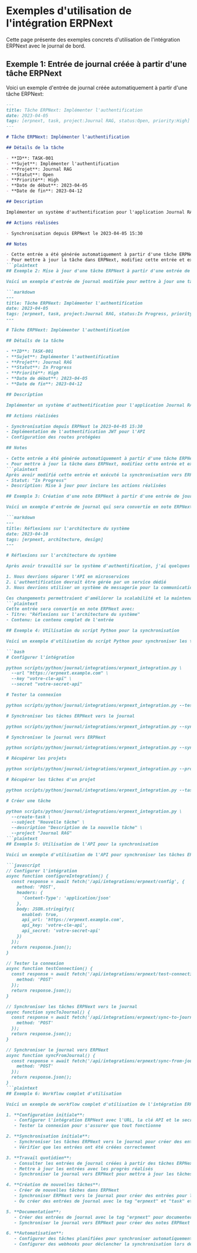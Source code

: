 # Exemples d'utilisation de l'intégration ERPNext

Cette page présente des exemples concrets d'utilisation de l'intégration ERPNext avec le journal de bord.

## Exemple 1: Entrée de journal créée à partir d'une tâche ERPNext

Voici un exemple d'entrée de journal créée automatiquement à partir d'une tâche ERPNext:

```markdown
---
title: Tâche ERPNext: Implémenter l'authentification
date: 2023-04-05
tags: [erpnext, task, project:Journal RAG, status:Open, priority:High]
---

# Tâche ERPNext: Implémenter l'authentification

## Détails de la tâche

- **ID**: TASK-001
- **Sujet**: Implémenter l'authentification
- **Projet**: Journal RAG
- **Statut**: Open
- **Priorité**: High
- **Date de début**: 2023-04-05
- **Date de fin**: 2023-04-12

## Description

Implémenter un système d'authentification pour l'application Journal RAG. Utiliser JWT pour l'authentification API et sessions pour l'interface web.

## Actions réalisées

- Synchronisation depuis ERPNext le 2023-04-05 15:30

## Notes

- Cette entrée a été générée automatiquement à partir d'une tâche ERPNext.
- Pour mettre à jour la tâche dans ERPNext, modifiez cette entrée et exécutez la synchronisation vers ERPNext.
```plaintext
## Exemple 2: Mise à jour d'une tâche ERPNext à partir d'une entrée de journal

Voici un exemple d'entrée de journal modifiée pour mettre à jour une tâche ERPNext:

```markdown
---
title: Tâche ERPNext: Implémenter l'authentification
date: 2023-04-05
tags: [erpnext, task, project:Journal RAG, status:In Progress, priority:High]
---

# Tâche ERPNext: Implémenter l'authentification

## Détails de la tâche

- **ID**: TASK-001
- **Sujet**: Implémenter l'authentification
- **Projet**: Journal RAG
- **Statut**: In Progress
- **Priorité**: High
- **Date de début**: 2023-04-05
- **Date de fin**: 2023-04-12

## Description

Implémenter un système d'authentification pour l'application Journal RAG. Utiliser JWT pour l'authentification API et sessions pour l'interface web.

## Actions réalisées

- Synchronisation depuis ERPNext le 2023-04-05 15:30
- Implémentation de l'authentification JWT pour l'API
- Configuration des routes protégées

## Notes

- Cette entrée a été générée automatiquement à partir d'une tâche ERPNext.
- Pour mettre à jour la tâche dans ERPNext, modifiez cette entrée et exécutez la synchronisation vers ERPNext.
```plaintext
Après avoir modifié cette entrée et exécuté la synchronisation vers ERPNext, la tâche TASK-001 sera mise à jour avec:
- Statut: "In Progress"
- Description: Mise à jour pour inclure les actions réalisées

## Exemple 3: Création d'une note ERPNext à partir d'une entrée de journal

Voici un exemple d'entrée de journal qui sera convertie en note ERPNext:

```markdown
---
title: Réflexions sur l'architecture du système
date: 2023-04-10
tags: [erpnext, architecture, design]
---

# Réflexions sur l'architecture du système

Après avoir travaillé sur le système d'authentification, j'ai quelques réflexions sur l'architecture globale du système:

1. Nous devrions séparer l'API en microservices
2. L'authentification devrait être gérée par un service dédié
3. Nous devrions utiliser un système de messagerie pour la communication entre les services

Ces changements permettraient d'améliorer la scalabilité et la maintenabilité du système.
```plaintext
Cette entrée sera convertie en note ERPNext avec:
- Titre: "Réflexions sur l'architecture du système"
- Contenu: Le contenu complet de l'entrée

## Exemple 4: Utilisation du script Python pour la synchronisation

Voici un exemple d'utilisation du script Python pour synchroniser les tâches ERPNext vers le journal:

```bash
# Configurer l'intégration

python scripts/python/journal/integrations/erpnext_integration.py \
  --url "https://erpnext.example.com" \
  --key "votre-cle-api" \
  --secret "votre-secret-api"

# Tester la connexion

python scripts/python/journal/integrations/erpnext_integration.py --test

# Synchroniser les tâches ERPNext vers le journal

python scripts/python/journal/integrations/erpnext_integration.py --sync-to-journal

# Synchroniser le journal vers ERPNext

python scripts/python/journal/integrations/erpnext_integration.py --sync-from-journal

# Récupérer les projets

python scripts/python/journal/integrations/erpnext_integration.py --projects

# Récupérer les tâches d'un projet

python scripts/python/journal/integrations/erpnext_integration.py --tasks --project "Journal RAG"

# Créer une tâche

python scripts/python/journal/integrations/erpnext_integration.py \
  --create-task \
  --subject "Nouvelle tâche" \
  --description "Description de la nouvelle tâche" \
  --project "Journal RAG"
```plaintext
## Exemple 5: Utilisation de l'API pour la synchronisation

Voici un exemple d'utilisation de l'API pour synchroniser les tâches ERPNext vers le journal:

```javascript
// Configurer l'intégration
async function configureIntegration() {
  const response = await fetch('/api/integrations/erpnext/config', {
    method: 'POST',
    headers: {
      'Content-Type': 'application/json'
    },
    body: JSON.stringify({
      enabled: true,
      api_url: 'https://erpnext.example.com',
      api_key: 'votre-cle-api',
      api_secret: 'votre-secret-api'
    })
  });
  return response.json();
}

// Tester la connexion
async function testConnection() {
  const response = await fetch('/api/integrations/erpnext/test-connection', {
    method: 'POST'
  });
  return response.json();
}

// Synchroniser les tâches ERPNext vers le journal
async function syncToJournal() {
  const response = await fetch('/api/integrations/erpnext/sync-to-journal', {
    method: 'POST'
  });
  return response.json();
}

// Synchroniser le journal vers ERPNext
async function syncFromJournal() {
  const response = await fetch('/api/integrations/erpnext/sync-from-journal', {
    method: 'POST'
  });
  return response.json();
}
```plaintext
## Exemple 6: Workflow complet d'utilisation

Voici un exemple de workflow complet d'utilisation de l'intégration ERPNext:

1. **Configuration initiale**:
   - Configurer l'intégration ERPNext avec l'URL, la clé API et le secret API
   - Tester la connexion pour s'assurer que tout fonctionne

2. **Synchronisation initiale**:
   - Synchroniser les tâches ERPNext vers le journal pour créer des entrées pour toutes les tâches existantes
   - Vérifier que les entrées ont été créées correctement

3. **Travail quotidien**:
   - Consulter les entrées de journal créées à partir des tâches ERPNext
   - Mettre à jour les entrées avec les progrès réalisés
   - Synchroniser le journal vers ERPNext pour mettre à jour les tâches

4. **Création de nouvelles tâches**:
   - Créer de nouvelles tâches dans ERPNext
   - Synchroniser ERPNext vers le journal pour créer des entrées pour les nouvelles tâches
   - Ou créer des entrées de journal avec le tag "erpnext" et "task" et synchroniser vers ERPNext

5. **Documentation**:
   - Créer des entrées de journal avec le tag "erpnext" pour documenter des aspects du projet
   - Synchroniser le journal vers ERPNext pour créer des notes ERPNext

6. **Automatisation**:
   - Configurer des tâches planifiées pour synchroniser automatiquement ERPNext et le journal
   - Configurer des webhooks pour déclencher la synchronisation lors de la création ou de la mise à jour de tâches
